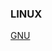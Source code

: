 ### LINUX
[GNU](https://github.com/kawintharawiw/linux/blob/master/10.1สรุปการใช้งาน%20Linux%20command.pdf)
